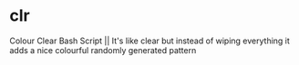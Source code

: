 # clr
Colour Clear Bash Script || It's like clear but instead of wiping everything it adds a nice colourful randomly generated pattern 
